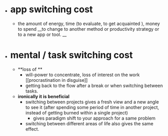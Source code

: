 - # app switching cost 
    - the amount of energy, time (to evaluate, to get acquainted ), money to spend __to change to another method or productivity strategy or to a new app or tool. __
- # mental / task switching cost
    - **loss of **
        - will-power to concentrate, loss of interest on the work [[procrastination in disguise]]
        - getting back to the flow after a break or when switching between tasks.
    - **ironically it is beneficial**
        - switching between projects gives a fresh view and a new angle to see it (after spending some period of time in another project, instead of getting burned within a single project)
            - gives paradigm shift to your approach for a same problem
        - switching between different areas of life also gives the same effect.
